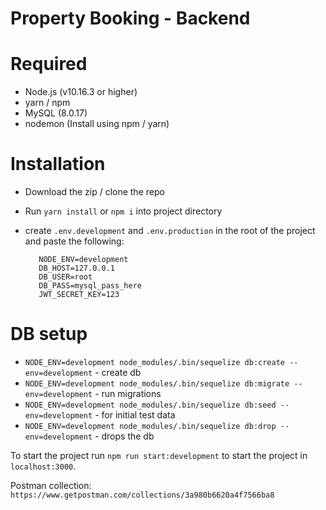 # Property Booking - Backend

# Required

- Node.js (v10.16.3 or higher)
- yarn / npm
- MySQL (8.0.17)
- nodemon (Install using npm / yarn)

# Installation

- Download the zip / clone the repo
- Run `yarn install` or `npm i` into project directory
- create `.env.development` and `.env.production` in the root of the project and paste the following:

  ```APP_DOMAIN=localhost
     NODE_ENV=development
     DB_HOST=127.0.0.1
     DB_USER=root
     DB_PASS=mysql_pass_here
     JWT_SECRET_KEY=123
  ```

# DB setup

- `NODE_ENV=development node_modules/.bin/sequelize db:create --env=development` - create db
- `NODE_ENV=development node_modules/.bin/sequelize db:migrate --env=development` - run migrations
- `NODE_ENV=development node_modules/.bin/sequelize db:seed --env=development` - for initial test data
- `NODE_ENV=development node_modules/.bin/sequelize db:drop --env=development` - drops the db

To start the project run `npm run start:development` to start the project in `localhost:3000`.

Postman collection: `https://www.getpostman.com/collections/3a980b6620a4f7566ba8`
